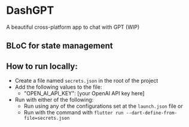 # DashGPT
A beautiful cross-platform app to chat with GPT (WIP)

## BLoC for state management

## How to run locally:

* Create a file named ```secrets.json``` in the root of the project
* Add the following values to the file:
    * "OPEN_AI_API_KEY": [your OpenAI API key here]
* Run with either of the following:
    * Run using any of the configurations set at the ```launch.json``` file or 
    * Run with the command with ```flutter run --dart-define-from-file=secrets.json```